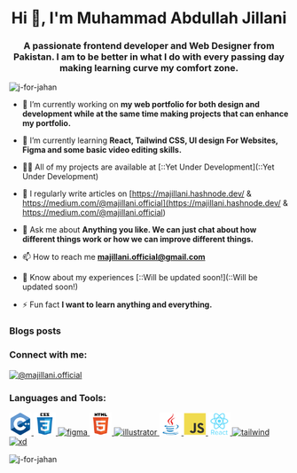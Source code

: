 <h1 align="center">Hi 👋, I'm Muhammad Abdullah Jillani</h1>
<h3 align="center">A passionate frontend developer and Web Designer from Pakistan. I am to be better in what I do with every passing day making learning curve my comfort zone.</h3>

<p align="left"> <img src="https://komarev.com/ghpvc/?username=j-for-jahan&label=Profile%20views&color=0e75b6&style=flat" alt="j-for-jahan" /> </p>

- 🔭 I’m currently working on **my web portfolio for both design and development while at the same time making projects that can enhance my portfolio.**

- 🌱 I’m currently learning **React, Tailwind CSS, UI design For Websites, Figma and some basic video editing skills.**

- 👨‍💻 All of my projects are available at [::Yet Under Development](::Yet Under Development)

- 📝 I regularly write articles on [https://majillani.hashnode.dev/ & https://medium.com/@majillani.official](https://majillani.hashnode.dev/ & https://medium.com/@majillani.official)

- 💬 Ask me about **Anything you like. We can just chat about how different things work or how we can improve different things.**

- 📫 How to reach me **majillani.official@gmail.com**

- 📄 Know about my experiences [::Will be updated soon!](::Will be updated soon!)

- ⚡ Fun fact **I want to learn anything and everything.**

### Blogs posts
<!-- BLOG-POST-LIST:START -->
<!-- BLOG-POST-LIST:END -->

<h3 align="left">Connect with me:</h3>
<p align="left">
<a href="https://medium.com/@majillani.official" target="blank"><img align="center" src="https://raw.githubusercontent.com/rahuldkjain/github-profile-readme-generator/master/src/images/icons/Social/medium.svg" alt="@majillani.official" height="30" width="40" /></a>
</p>

<h3 align="left">Languages and Tools:</h3>
<p align="left"> <a href="https://www.w3schools.com/cpp/" target="_blank" rel="noreferrer"> <img src="https://raw.githubusercontent.com/devicons/devicon/master/icons/cplusplus/cplusplus-original.svg" alt="cplusplus" width="40" height="40"/> </a> <a href="https://www.w3schools.com/css/" target="_blank" rel="noreferrer"> <img src="https://raw.githubusercontent.com/devicons/devicon/master/icons/css3/css3-original-wordmark.svg" alt="css3" width="40" height="40"/> </a> <a href="https://www.figma.com/" target="_blank" rel="noreferrer"> <img src="https://www.vectorlogo.zone/logos/figma/figma-icon.svg" alt="figma" width="40" height="40"/> </a> <a href="https://www.w3.org/html/" target="_blank" rel="noreferrer"> <img src="https://raw.githubusercontent.com/devicons/devicon/master/icons/html5/html5-original-wordmark.svg" alt="html5" width="40" height="40"/> </a> <a href="https://www.adobe.com/in/products/illustrator.html" target="_blank" rel="noreferrer"> <img src="https://www.vectorlogo.zone/logos/adobe_illustrator/adobe_illustrator-icon.svg" alt="illustrator" width="40" height="40"/> </a> <a href="https://www.java.com" target="_blank" rel="noreferrer"> <img src="https://raw.githubusercontent.com/devicons/devicon/master/icons/java/java-original.svg" alt="java" width="40" height="40"/> </a> <a href="https://developer.mozilla.org/en-US/docs/Web/JavaScript" target="_blank" rel="noreferrer"> <img src="https://raw.githubusercontent.com/devicons/devicon/master/icons/javascript/javascript-original.svg" alt="javascript" width="40" height="40"/> </a> <a href="https://reactjs.org/" target="_blank" rel="noreferrer"> <img src="https://raw.githubusercontent.com/devicons/devicon/master/icons/react/react-original-wordmark.svg" alt="react" width="40" height="40"/> </a> <a href="https://tailwindcss.com/" target="_blank" rel="noreferrer"> <img src="https://www.vectorlogo.zone/logos/tailwindcss/tailwindcss-icon.svg" alt="tailwind" width="40" height="40"/> </a> <a href="https://www.adobe.com/products/xd.html" target="_blank" rel="noreferrer"> <img src="https://cdn.worldvectorlogo.com/logos/adobe-xd.svg" alt="xd" width="40" height="40"/> </a> </p>

<p><img align="center" src="https://github-readme-stats.vercel.app/api/top-langs?username=j-for-jahan&show_icons=true&locale=en&layout=compact" alt="j-for-jahan" /></p>

